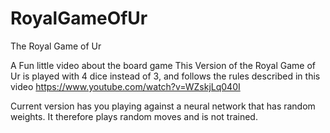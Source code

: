 # RoyalGameOfUr
The Royal Game of Ur

A Fun little video about the board game
This Version of the Royal Game of Ur is played with 4 dice instead of 3, and follows the rules described in this video
https://www.youtube.com/watch?v=WZskjLq040I

Current version has you playing against a neural network that has random weights. It therefore plays random moves and is not trained. 

